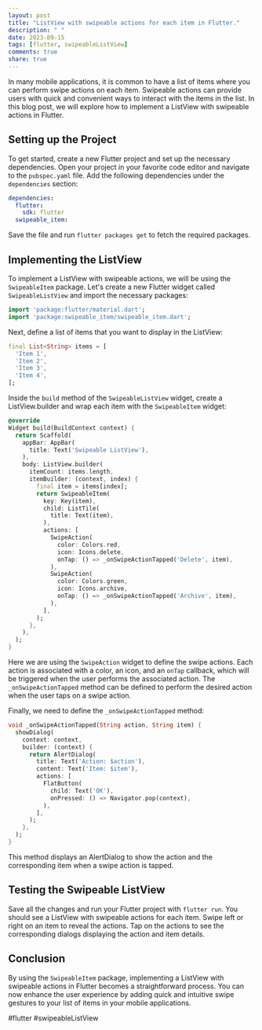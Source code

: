 ```yaml
---
layout: post
title: "ListView with swipeable actions for each item in Flutter."
description: " "
date: 2023-09-15
tags: [flutter, swipeableListView]
comments: true
share: true
---
```


In many mobile applications, it is common to have a list of items where you can perform swipe actions on each item. Swipeable actions can provide users with quick and convenient ways to interact with the items in the list. In this blog post, we will explore how to implement a ListView with swipeable actions in Flutter.

## Setting up the Project

To get started, create a new Flutter project and set up the necessary dependencies. Open your project in your favorite code editor and navigate to the `pubspec.yaml` file. Add the following dependencies under the `dependencies` section:

```yaml
dependencies:
  flutter:
    sdk: flutter
  swipeable_item:
```

Save the file and run `flutter packages get` to fetch the required packages.

## Implementing the ListView

To implement a ListView with swipeable actions, we will be using the `SwipeableItem` package. Let's create a new Flutter widget called `SwipeableListView` and import the necessary packages:

```dart
import 'package:flutter/material.dart';
import 'package:swipeable_item/swipeable_item.dart';
```

Next, define a list of items that you want to display in the ListView:

```dart
final List<String> items = [
  'Item 1',
  'Item 2',
  'Item 3',
  'Item 4',
];
```

Inside the `build` method of the `SwipeableListView` widget, create a ListView.builder and wrap each item with the `SwipeableItem` widget:

```dart
@override
Widget build(BuildContext context) {
  return Scaffold(
    appBar: AppBar(
      title: Text('Swipeable ListView'),
    ),
    body: ListView.builder(
      itemCount: items.length,
      itemBuilder: (context, index) {
        final item = items[index];
        return SwipeableItem(
          key: Key(item),
          child: ListTile(
            title: Text(item),
          ),
          actions: [
            SwipeAction(
              color: Colors.red,
              icon: Icons.delete,
              onTap: () => _onSwipeActionTapped('Delete', item),
            ),
            SwipeAction(
              color: Colors.green,
              icon: Icons.archive,
              onTap: () => _onSwipeActionTapped('Archive', item),
            ),
          ],
        );
      },
    ),
  );
}
```

Here we are using the `SwipeAction` widget to define the swipe actions. Each action is associated with a color, an icon, and an `onTap` callback, which will be triggered when the user performs the associated action. The `_onSwipeActionTapped` method can be defined to perform the desired action when the user taps on a swipe action.

Finally, we need to define the `_onSwipeActionTapped` method:

```dart
void _onSwipeActionTapped(String action, String item) {
  showDialog(
    context: context,
    builder: (context) {
      return AlertDialog(
        title: Text('Action: $action'),
        content: Text('Item: $item'),
        actions: [
          FlatButton(
            child: Text('OK'),
            onPressed: () => Navigator.pop(context),
          ),
        ],
      );
    },
  );
}
```

This method displays an AlertDialog to show the action and the corresponding item when a swipe action is tapped.

## Testing the Swipeable ListView
Save all the changes and run your Flutter project with `flutter run`. You should see a ListView with swipeable actions for each item. Swipe left or right on an item to reveal the actions. Tap on the actions to see the corresponding dialogs displaying the action and item details.

## Conclusion
By using the `SwipeableItem` package, implementing a ListView with swipeable actions in Flutter becomes a straightforward process. You can now enhance the user experience by adding quick and intuitive swipe gestures to your list of items in your mobile applications.

#flutter #swipeableListView